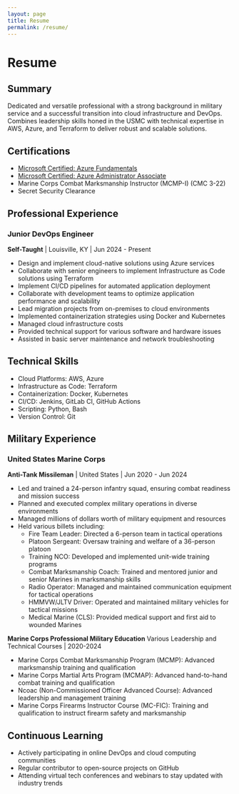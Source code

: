 ```yaml
---
layout: page
title: Resume
permalink: /resume/
---
```


# Resume


## Summary

Dedicated and versatile professional with a strong background in military service and a successful transition into cloud infrastructure and DevOps. Combines leadership skills honed in the USMC with technical expertise in AWS, Azure, and Terraform to deliver robust and scalable solutions.

## Certifications

- [Microsoft Certified: Azure Fundamentals](https://learn.microsoft.com/api/credentials/share/en-us/DamienBabin-7456/C7C47DAE6328263E?sharingId=27C120BE08F29F1D)
- [Microsoft Certified: Azure Administrator Associate](https://learn.microsoft.com/api/credentials/share/en-us/DamienBabin-7456/809EA9055D7E3B42?sharingId=27C120BE08F29F1D)
- Marine Corps Combat Marksmanship Instructor (MCMP-I) (CMC 3-22)
- Secret Security Clearance

## Professional Experience

### Junior DevOps Engineer
**Self-Taught** | Louisville, KY | Jun 2024 - Present

- Design and implement cloud-native solutions using Azure services
- Collaborate with senior engineers to implement Infrastructure as Code solutions using Terraform
- Implement CI/CD pipelines for automated application deployment
- Collaborate with development teams to optimize application performance and scalability
- Lead migration projects from on-premises to cloud environments
- Implemented containerization strategies using Docker and Kubernetes
- Managed cloud infrastructure costs
- Provided technical support for various software and hardware issues
- Assisted in basic server maintenance and network troubleshooting

## Technical Skills

- Cloud Platforms: AWS, Azure
- Infrastructure as Code: Terraform
- Containerization: Docker, Kubernetes
- CI/CD: Jenkins, GitLab CI, GitHub Actions
- Scripting: Python, Bash
- Version Control: Git

## Military Experience

### United States Marine Corps
**Anti-Tank Missileman** | United States | Jun 2020 - Jun 2024

- Led and trained a 24-person infantry squad, ensuring combat readiness and mission success
- Planned and executed complex military operations in diverse environments
- Managed millions of dollars worth of military equipment and resources
- Held various billets including:
  - Fire Team Leader: Directed a 6-person team in tactical operations
  - Platoon Sergeant: Oversaw training and welfare of a 36-person platoon
  - Training NCO: Developed and implemented unit-wide training programs
  - Combat Marksmanship Coach: Trained and mentored junior and senior Marines in marksmanship skills
  - Radio Operator: Managed and maintained communication equipment for tactical operations
  - HMMVW/JLTV Driver: Operated and maintained military vehicles for tactical missions
  - Medical Marine (CLS): Provided medical support and first aid to wounded Marines

**Marine Corps Professional Military Education**
Various Leadership and Technical Courses | 2020-2024

- Marine Corps Combat Marksmanship Program (MCMP): Advanced marksmanship training and qualification
- Marine Corps Martial Arts Program (MCMAP): Advanced hand-to-hand combat training and qualification
- Ncoac (Non-Commissioned Officer Advanced Course): Advanced leadership and management training 
- Marine Corps Firearms Instructor Course (MC-FIC): Training and qualification to instruct firearm safety and marksmanship

## Continuous Learning

- Actively participating in online DevOps and cloud computing communities
- Regular contributor to open-source projects on GitHub
- Attending virtual tech conferences and webinars to stay updated with industry trends




